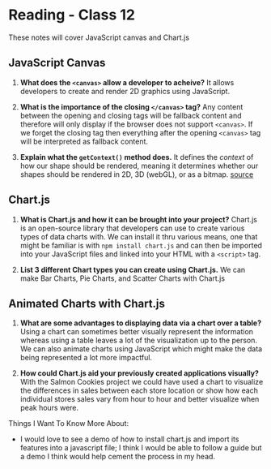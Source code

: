 # Reading - Class 12

These notes will cover JavaScript canvas and Chart.js

## JavaScript Canvas

1. **What does the `<canvas>` allow a developer to acheive?** It allows developers to create and render 2D graphics using JavaScript.

2. **What is the importance of the closing `</canvas>` tag?** Any content between the opening and closing tags will be fallback content and therefore will only display if the browser does not support `<canvas>`. If we forget the closing tag then everything after the opening `<canvas>` tag will be interpreted as fallback content.

3. **Explain what the `getContext()` method does.** It defines the *context* of how our shape should be rendered, meaning it determines whether our shapes should be rendered in 2D, 3D (webGL), or as a bitmap. [source](https://developer.mozilla.org/en-US/docs/Web/API/HTMLCanvasElement/getContext)

## Chart.js

1. **What is Chart.js and how it can be brought into your project?** Chart.js is an open-source library that developers can use to create various types of data charts with.  We can install it thru various means, one that might be familiar is with `npm install chart.js` and can then be imported into your JavaScript files and linked into your HTML with a `<script>` tag.

2. **List 3 different Chart types you can create using Chart.js.** We can make Bar Charts, Pie Charts, and Scatter Charts with Chart.js

## Animated Charts with Chart.js

1. **What are some advantages to displaying data via a chart over a table?** Using a chart can sometimes better visually represent the information whereas using a table leaves a lot of the visualization up to the person. We can also animate charts using JavaScript which might make the data being represented a lot more impactful.

2. **How could Chart.js aid your previously created applications visually?** With the Salmon Cookies project we could have used a chart to visualize the differences in sales between each store location or show how each individual stores sales vary from hour to hour and better visualize when peak hours were.

Things I Want To Know More About:
- I would love to see a demo of how to install chart.js and import its features into a javascript file; I think I would be able to follow a guide but a demo I think would help cement the process in my head.
